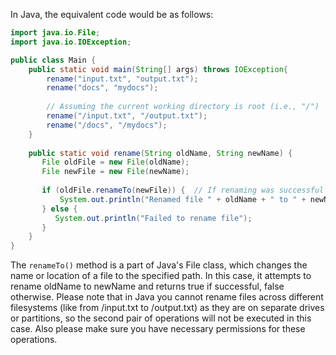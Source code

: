In Java, the equivalent code would be as follows:

```java
import java.io.File;
import java.io.IOException;

public class Main {
    public static void main(String[] args) throws IOException{
        rename("input.txt", "output.txt");
        rename("docs", "mydocs");
        
        // Assuming the current working directory is root (i.e., "/") 
        rename("/input.txt", "/output.txt");  
        rename("/docs", "/mydocs");
    }
    
    public static void rename(String oldName, String newName) {
       File oldFile = new File(oldName);
       File newFile = new File(newName);
       
       if (oldFile.renameTo(newFile)) {  // If renaming was successful
           System.out.println("Renamed file " + oldName + " to " + newName);
       } else {
          System.out.println("Failed to rename file");
       }    
    }
}
```
The `renameTo()` method is a part of Java's File class, which changes the name or location of a file to the specified path. In this case, it attempts to rename oldName to newName and returns true if successful, false otherwise. 
Please note that in Java you cannot rename files across different filesystems (like from /input.txt to /output.txt) as they are on separate drives or partitions, so the second pair of operations will not be executed in this case. Also please make sure you have necessary permissions for these operations.

